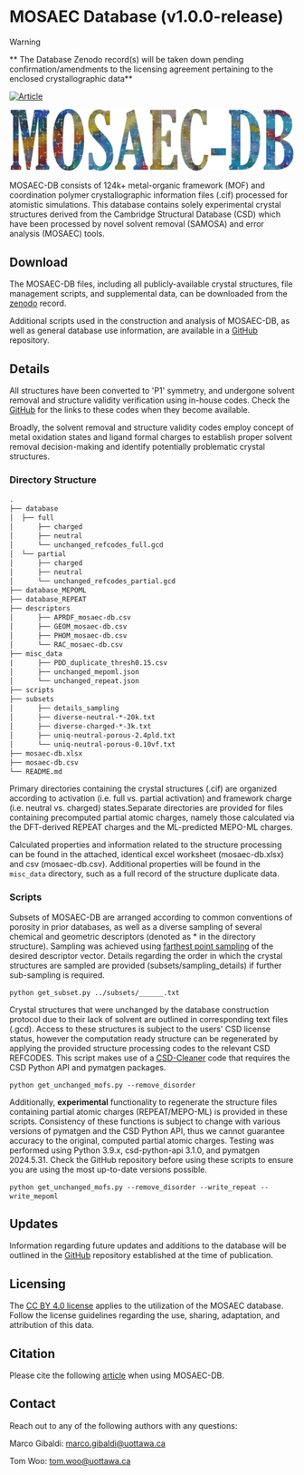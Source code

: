 # MOSAEC Database (v1.0.0-release)

> [!WARNING]
> ** The Database Zenodo record(s) will be taken down pending confirmation/amendments to the licensing agreement pertaining to the enclosed crystallographic data**

[![Article](https://flat.badgen.net/static/Article/10.1039%2FD4SC07438F/nblue/)](https://doi.org/10.1039/D4SC07438F)

<p align="center">
    <img src="../misc/logo.png" alt="mosaecdb" width="500">
</p>

MOSAEC-DB consists of 124k+ metal-organic framework (MOF) and coordination polymer crystallographic information files (.cif) processed for atomistic simulations. This database contains solely experimental crystal structures derived from the Cambridge Structural Database (CSD) which have been processed by novel solvent removal (SAMOSA) and error analysis (MOSAEC) tools.

## Download
The MOSAEC-DB files, including all publicly-available crystal structures, file management scripts, and supplemental data, can be downloaded from the [zenodo](https://doi.org/10.5281/zenodo.14780807) record.

Additional scripts used in the construction and analysis of MOSAEC-DB, as well as general database use information, are available in a [GitHub](https://github.com/uowoolab/MOSAEC-DB) repository. 

## Details

All structures have been converted to 'P1' symmetry, and undergone solvent removal and structure validity verification using in-house codes.  Check the [GitHub](https://github.com/uowoolab/MOSAEC-DB) for the links to these codes when they become available.

Broadly, the solvent removal and structure validity codes employ concept of metal oxidation states and ligand formal charges to establish proper solvent removal decision-making and identify potentially problematic crystal structures.

### Directory Structure

```
.
├── database
│  ├── full
│      ├── charged
│      ├── neutral
│      └── unchanged_refcodes_full.gcd
│  └── partial
│      ├── charged
│      ├── neutral
│      └── unchanged_refcodes_partial.gcd
├── database_MEPOML
├── database_REPEAT
├── descriptors
│      ├── APRDF_mosaec-db.csv
│      ├── GEOM_mosaec-db.csv
│      ├── PHOM_mosaec-db.csv
│      └── RAC_mosaec-db.csv
├── misc_data
|      ├── PDD_duplicate_thresh0.15.csv
│      ├── unchanged_mepoml.json 
│      └── unchanged_repeat.json
├── scripts
├── subsets
│      ├── details_sampling
│      ├── diverse-neutral-*-20k.txt
│      ├── diverse-charged-*-3k.txt
│      ├── uniq-neutral-porous-2.4pld.txt
│      └── uniq-neutral-porous-0.10vf.txt
├── mosaec-db.xlsx
├── mosaec-db.csv
└── README.md
```

Primary directories containing the crystal structures (.cif) are organized according to activation (i.e. full vs. partial activation) and framework charge (i.e. neutral vs. charged) states.Separate directories are provided for files containing precomputed partial atomic charges, namely those calculated via the DFT-derived REPEAT charges and the ML-predicted MEPO-ML charges.

Calculated properties and information related to the structure processing can be found in the attached, identical excel worksheet (mosaec-db.xlsx) and csv (mosaec-db.csv). Additional properties will be found in the `misc_data` directory, such as a full record of the structure duplicate data.

### Scripts

Subsets of MOSAEC-DB are arranged according to common conventions of porosity in prior databases, as well as a diverse sampling of several chemical and geometric descriptors (denoted as * in the directory structure). Sampling was achieved using [farthest point sampling](https://github.com/uowoolab/MOF-Diversity-Analysis/blob/main/farthest_point_sampling.py) of the desired descriptor vector. Details regarding the order in which the crystal structures are sampled are provided (subsets/sampling_details) if further sub-sampling is required.

```
python get_subset.py ../subsets/______.txt
```

Crystal structures that were unchanged by the database construction protocol due to their lack of solvent are outlined in corresponding text files (.gcd). Access to these structures is subject to the users' CSD license status, however the computation ready structure can be regenerated by applying the provided structure processing codes to the relevant CSD REFCODES. This script makes use of a [CSD-Cleaner](https://github.com/uowoolab/CSD-cleaner) code that requires the CSD Python API and pymatgen packages.

```
python get_unchanged_mofs.py --remove_disorder
```

Additionally, **experimental** functionality to regenerate the structure files containing partial atomic charges (REPEAT/MEPO-ML) is provided in these scripts. Consistency of these functions is subject to change with various versions of pymatgen and the CSD Python API, thus we cannot guarantee accuracy to the original, computed partial atomic charges. Testing was performed using Python 3.9.x, csd-python-api 3.1.0, and pymatgen 2024.5.31. Check the GitHub repository before using these scripts to ensure you are using the most up-to-date versions possible.

```
python get_unchanged_mofs.py --remove_disorder --write_repeat --write_mepoml
```

## Updates
Information regarding future updates and additions to the database will be outlined in the [GitHub](https://github.com/uowoolab/MOSAEC-DB/blob/main/CHANGELOG.md) repository established at the time of publication.

## Licensing
The [CC BY 4.0 license](https://creativecommons.org/licenses/by/4.0/) applies to the utilization of the MOSAEC database. Follow the license guidelines regarding the use, sharing, adaptation, and attribution of this data.

## Citation
Please cite the following [article](https://doi.org/10.1039/D4SC07438F) when using MOSAEC-DB.

## Contact
Reach out to any of the following authors with any questions:

Marco Gibaldi: marco.gibaldi@uottawa.ca

Tom Woo: tom.woo@uottawa.ca

